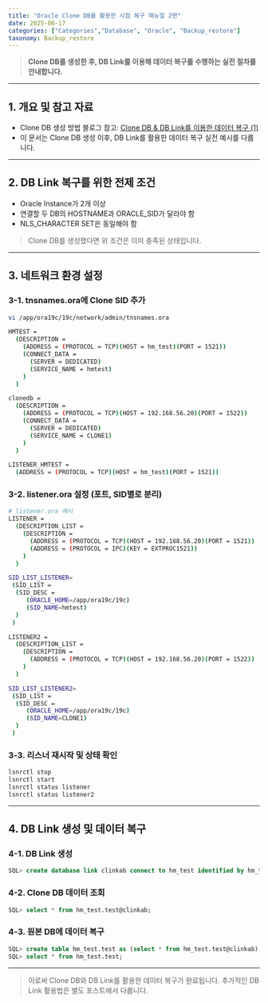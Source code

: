 ```yaml
---
title: "Oracle Clone DB를 활용한 시점 복구 매뉴얼 2편"
date: 2025-06-17
categories: ["Categories","Database", "Oracle", "Backup_restore"]
taxonomy: Backup_restore
---
```


> **Clone DB를 생성한 후, DB Link를 이용해 데이터 복구를 수행하는 실전 절차를 안내합니다.**

---

## 1. 개요 및 참고 자료

- Clone DB 생성 방법 블로그 참고: [Clone DB & DB Link를 이용한 데이터 복구 (1)](https://blog.naver.com/ricky63/223525948222)
- 이 문서는 Clone DB 생성 이후, DB Link를 활용한 데이터 복구 실전 예시를 다룹니다.

---

## 2. DB Link 복구를 위한 전제 조건

- Oracle Instance가 2개 이상
- 연결할 두 DB의 HOSTNAME과 ORACLE_SID가 달라야 함
- NLS_CHARACTER SET은 동일해야 함

> Clone DB를 생성했다면 위 조건은 이미 충족된 상태입니다.

---

## 3. 네트워크 환경 설정

### 3-1. tnsnames.ora에 Clone SID 추가
```bash
vi /app/ora19c/19c/network/admin/tnsnames.ora

HMTEST =
  (DESCRIPTION =
    (ADDRESS = (PROTOCOL = TCP)(HOST = hm_test)(PORT = 1521))
    (CONNECT_DATA =
      (SERVER = DEDICATED)
      (SERVICE_NAME = hmtest)
    )
  )

clonedb =
  (DESCRIPTION =
    (ADDRESS = (PROTOCOL = TCP)(HOST = 192.168.56.20)(PORT = 1522))
    (CONNECT_DATA =
      (SERVER = DEDICATED)
      (SERVICE_NAME = CLONE1)
    )
  )

LISTENER_HMTEST =
  (ADDRESS = (PROTOCOL = TCP)(HOST = hm_test)(PORT = 1521))
```

### 3-2. listener.ora 설정 (포트, SID별로 분리)
```bash
# listener.ora 예시
LISTENER =
  (DESCRIPTION_LIST =
    (DESCRIPTION =
      (ADDRESS = (PROTOCOL = TCP)(HOST = 192.168.56.20)(PORT = 1521))
      (ADDRESS = (PROTOCOL = IPC)(KEY = EXTPROC1521))
    )
  )

SID_LIST_LISTENER=
 (SID_LIST =
  (SID_DESC =
     (ORACLE_HOME=/app/ora19c/19c)
     (SID_NAME=hmtest)
  )
 )

LISTENER2 =
  (DESCRIPTION_LIST =
    (DESCRIPTION =
      (ADDRESS = (PROTOCOL = TCP)(HOST = 192.168.56.20)(PORT = 1522))
    )
  )

SID_LIST_LISTENER2=
 (SID_LIST =
  (SID_DESC =
     (ORACLE_HOME=/app/ora19c/19c)
     (SID_NAME=CLONE1)
  )
 )
```

### 3-3. 리스너 재시작 및 상태 확인
```bash
lsnrctl stop
lsnrctl start
lsnrctl status listener
lsnrctl status listener2
```

---

## 4. DB Link 생성 및 데이터 복구

### 4-1. DB Link 생성
```sql
SQL> create database link clinkab connect to hm_test identified by hm_test using 'clonedb';
```

### 4-2. Clone DB 데이터 조회
```sql
SQL> select * from hm_test.test@clinkab;
```

### 4-3. 원본 DB에 데이터 복구
```sql
SQL> create table hm_test.test as (select * from hm_test.test@clinkab);
SQL> select * from hm_test.test;
```

---

> 이로써 Clone DB와 DB Link를 활용한 데이터 복구가 완료됩니다. 추가적인 DB Link 활용법은 별도 포스트에서 다룹니다. 